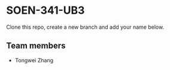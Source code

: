 # SOEN-341-UB3

Clone this repo, create a new branch and add your name below.

## Team members

* Tongwei Zhang
